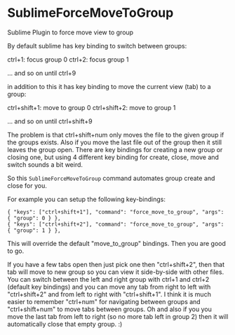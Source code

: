 # SublimeForceMoveToGroup
Sublime Plugin to force move view to group

By default sublime has key binding to switch between groups:

ctrl+1: focus group 0
ctrl+2: focus group 1

... and so on until ctrl+9

in addition to this it has key binding to move the current view (tab) to a group:

ctrl+shift+1: move to group 0
ctrl+shift+2: move to group 1

... and so on until ctrl+shift+9

The problem is that ctrl+shift+num only moves the file to the given group if the groups exists. Also if you move the last file out of the group then it still leaves the group open. There are key bindings for creating a new group or closing one, but using 4 different key binding for create, close, move and switch sounds a bit weird.

So this `SublimeForceMoveToGroup` command automates group create and close for you.

For example you can setup the following key-bindings:
```
{ "keys": ["ctrl+shift+1"], "command": "force_move_to_group", "args": { "group": 0 } },
{ "keys": ["ctrl+shift+2"], "command": "force_move_to_group", "args": { "group": 1 } },
```
This will override the default "move_to_group" bindings. Then you are good to go.

If you have a few tabs open then just pick one then "ctrl+shift+2", then that tab will move to new group so you can view it side-by-side with other files. You can switch between the left and right group with ctrl+1 and ctrl+2 (default key bindings) and you can move any tab from right to left with "ctrl+shift+2" and from left to right with "ctrl+shift+1". I think it is much easier to remember "ctrl+num" for navigating between groups and "ctrl+shift+num" to move tabs between groups.
Oh and also if you you move the last tab from left to right (so no more tab left in group 2) then it will automatically close that empty group. :)
